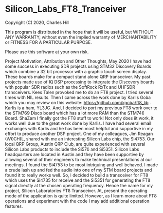 # Silicon_Labs_FT8_Tranceiver
Copyright (C) 2020, Charles Hill

This program is distributed in the hope that it will be useful, but WITHOUT ANY WARRANTY; without even the implied warranty of MERCHANTABILITY or FITNESS FOR A PARTICULAR PURPOSE.

Please use this software at your own risk.

Project Motivation, Attribution and Other Thoughts, May 2020
I have had some success in executing SDR projects using STM32 Discovery Boards which combine a 32 bit processor with a graphic touch screen display. These boards make for a compact stand alone QRP transceiver. My past projects made use of IQ DSP processing to integrate the Discovery boards with popular SDR radios such as the SoftRock RxTx  and UHFSDR transceivers.
Kees Talen  provoked me to do an FT8 project. I tried several times with NIL results. Then I came across the work done by Karlis Goba which you may review on this website: https://github.com/kgoba/ft8_lib . Karlis is a ham, YL3JG.
And, I decided to port my previous FT8 work over to the STM769 Disco board which has a lot more RAM than the STM746 Board. ShaZam  I finally got the FT8 stuff to work! Not only does iit work, it works well due to the great work done by Karlis. I have had several email exchanges with Karlis and he has been most helpful and supportive in my effort to produce another DSP project.
One of my colleagues, Jim Reagan (W0CH)L, shared with me an interesting Silicon Labs chip, the Si4753. Our local QRP Group, Austin QRP Club, are quite experienced with several Silicon Labs products to include the Si570 and Si5351. Silicon Labs headquarters are located in Austin and they have been supportive by allowing several of  their engineers to make technical presentations at our meetings.
I found the Si4753 to be most intriguing and well behaved. I made a crude lash up and fed the audio into one of my STM board projects and found it to really works well. So, I decided to build a transceiver for FT8 which uses the Si4735 for receive and the Si5351 for generating the FT8 signal directly at the chosen operating frequency. Hence the name for my project, Silicon Laboratories FT8 Transceiver.
At, present the operating mode of the application is quite limited. However, as I learn more about FT8 operations and experiment with the code I may add additional operation  features.






